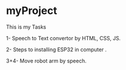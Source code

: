 # myProject
This is my Tasks 


1- Speech to Text convertor by HTML, CSS, JS. 


2- Steps to installing ESP32 in computer .


3+4- Move robot arm by speech.
